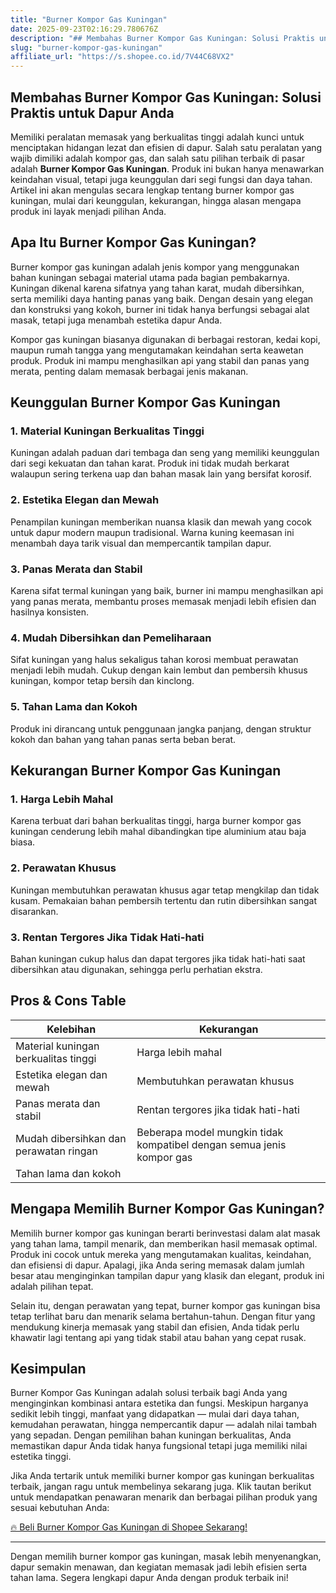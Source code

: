 ```yaml
---
title: "Burner Kompor Gas Kuningan"
date: 2025-09-23T02:16:29.780676Z
description: "## Membahas Burner Kompor Gas Kuningan: Solusi Praktis untuk Dapur Anda..."
slug: "burner-kompor-gas-kuningan"
affiliate_url: "https://s.shopee.co.id/7V44C68VX2"
---
```

## Membahas Burner Kompor Gas Kuningan: Solusi Praktis untuk Dapur Anda

Memiliki peralatan memasak yang berkualitas tinggi adalah kunci untuk menciptakan hidangan lezat dan efisien di dapur. Salah satu peralatan yang wajib dimiliki adalah kompor gas, dan salah satu pilihan terbaik di pasar adalah **Burner Kompor Gas Kuningan**. Produk ini bukan hanya menawarkan keindahan visual, tetapi juga keunggulan dari segi fungsi dan daya tahan. Artikel ini akan mengulas secara lengkap tentang burner kompor gas kuningan, mulai dari keunggulan, kekurangan, hingga alasan mengapa produk ini layak menjadi pilihan Anda.

## Apa Itu Burner Kompor Gas Kuningan?

Burner kompor gas kuningan adalah jenis kompor yang menggunakan bahan kuningan sebagai material utama pada bagian pembakarnya. Kuningan dikenal karena sifatnya yang tahan karat, mudah dibersihkan, serta memiliki daya hanting panas yang baik. Dengan desain yang elegan dan konstruksi yang kokoh, burner ini tidak hanya berfungsi sebagai alat masak, tetapi juga menambah estetika dapur Anda.

Kompor gas kuningan biasanya digunakan di berbagai restoran, kedai kopi, maupun rumah tangga yang mengutamakan keindahan serta keawetan produk. Produk ini mampu menghasilkan api yang stabil dan panas yang merata, penting dalam memasak berbagai jenis makanan.

## Keunggulan Burner Kompor Gas Kuningan

### 1. Material Kuningan Berkualitas Tinggi
Kuningan adalah paduan dari tembaga dan seng yang memiliki keunggulan dari segi kekuatan dan tahan karat. Produk ini tidak mudah berkarat walaupun sering terkena uap dan bahan masak lain yang bersifat korosif.

### 2. Estetika Elegan dan Mewah
Penampilan kuningan memberikan nuansa klasik dan mewah yang cocok untuk dapur modern maupun tradisional. Warna kuning keemasan ini menambah daya tarik visual dan mempercantik tampilan dapur.

### 3. Panas Merata dan Stabil
Karena sifat termal kuningan yang baik, burner ini mampu menghasilkan api yang panas merata, membantu proses memasak menjadi lebih efisien dan hasilnya konsisten.

### 4. Mudah Dibersihkan dan Pemeliharaan
Sifat kuningan yang halus sekaligus tahan korosi membuat perawatan menjadi lebih mudah. Cukup dengan kain lembut dan pembersih khusus kuningan, kompor tetap bersih dan kinclong.

### 5. Tahan Lama dan Kokoh
Produk ini dirancang untuk penggunaan jangka panjang, dengan struktur kokoh dan bahan yang tahan panas serta beban berat.

## Kekurangan Burner Kompor Gas Kuningan

### 1. Harga Lebih Mahal
Karena terbuat dari bahan berkualitas tinggi, harga burner kompor gas kuningan cenderung lebih mahal dibandingkan tipe aluminium atau baja biasa.

### 2. Perawatan Khusus
Kuningan membutuhkan perawatan khusus agar tetap mengkilap dan tidak kusam. Pemakaian bahan pembersih tertentu dan rutin dibersihkan sangat disarankan.

### 3. Rentan Tergores Jika Tidak Hati-hati
Bahan kuningan cukup halus dan dapat tergores jika tidak hati-hati saat dibersihkan atau digunakan, sehingga perlu perhatian ekstra.

## Pros & Cons Table

| Kelebihan                                    | Kekurangan                                  |
|----------------------------------------------|-------------------------------------------|
| Material kuningan berkualitas tinggi       | Harga lebih mahal                        |
| Estetika elegan dan mewah                   | Membutuhkan perawatan khusus            |
| Panas merata dan stabil                     | Rentan tergores jika tidak hati-hati     |
| Mudah dibersihkan dan perawatan ringan     | Beberapa model mungkin tidak kompatibel dengan semua jenis kompor gas |
| Tahan lama dan kokoh                        |                                             |

## Mengapa Memilih Burner Kompor Gas Kuningan?

Memilih burner kompor gas kuningan berarti berinvestasi dalam alat masak yang tahan lama, tampil menarik, dan memberikan hasil memasak optimal. Produk ini cocok untuk mereka yang mengutamakan kualitas, keindahan, dan efisiensi di dapur. Apalagi, jika Anda sering memasak dalam jumlah besar atau menginginkan tampilan dapur yang klasik dan elegant, produk ini adalah pilihan tepat.

Selain itu, dengan perawatan yang tepat, burner kompor gas kuningan bisa tetap terlihat baru dan menarik selama bertahun-tahun. Dengan fitur yang mendukung kinerja memasak yang stabil dan efisien, Anda tidak perlu khawatir lagi tentang api yang tidak stabil atau bahan yang cepat rusak.

## Kesimpulan

Burner Kompor Gas Kuningan adalah solusi terbaik bagi Anda yang menginginkan kombinasi antara estetika dan fungsi. Meskipun harganya sedikit lebih tinggi, manfaat yang didapatkan — mulai dari daya tahan, kemudahan perawatan, hingga nempercantik dapur — adalah nilai tambah yang sepadan. Dengan pemilihan bahan kuningan berkualitas, Anda memastikan dapur Anda tidak hanya fungsional tetapi juga memiliki nilai estetika tinggi.

Jika Anda tertarik untuk memiliki burner kompor gas kuningan berkualitas terbaik, jangan ragu untuk membelinya sekarang juga. Klik tautan berikut untuk mendapatkan penawaran menarik dan berbagai pilihan produk yang sesuai kebutuhan Anda:

[🔥 Beli Burner Kompor Gas Kuningan di Shopee Sekarang!](https://s.shopee.co.id/7V44C68VX2)

---

Dengan memilih burner kompor gas kuningan, masak lebih menyenangkan, dapur semakin menawan, dan kegiatan memasak jadi lebih efisien serta tahan lama. Segera lengkapi dapur Anda dengan produk terbaik ini!